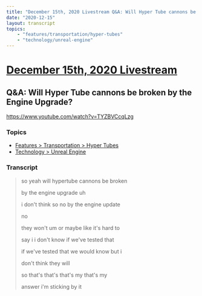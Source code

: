 ```yaml
---
title: "December 15th, 2020 Livestream Q&A: Will Hyper Tube cannons be broken by the Engine Upgrade?"
date: "2020-12-15"
layout: transcript
topics:
    - "features/transportation/hyper-tubes"
    - "technology/unreal-engine"
---
```

# [December 15th, 2020 Livestream](../2020-12-15.md)
## Q&A: Will Hyper Tube cannons be broken by the Engine Upgrade?
https://www.youtube.com/watch?v=TYZBVCcqLzg

### Topics
* [Features > Transportation > Hyper Tubes](../topics/features/transportation/hyper-tubes.md)
* [Technology > Unreal Engine](../topics/technology/unreal-engine.md)

### Transcript

> so yeah will hypertube cannons be broken
>
> by the engine upgrade uh
>
> i don't think so no by the engine update
>
> no
>
> they won't um or maybe like it's hard to
>
> say i i don't know if we've tested that
>
> if we've tested that we would know but i
>
> don't think they will
>
> so that's that's that's my that's my
>
> answer i'm sticking by it
